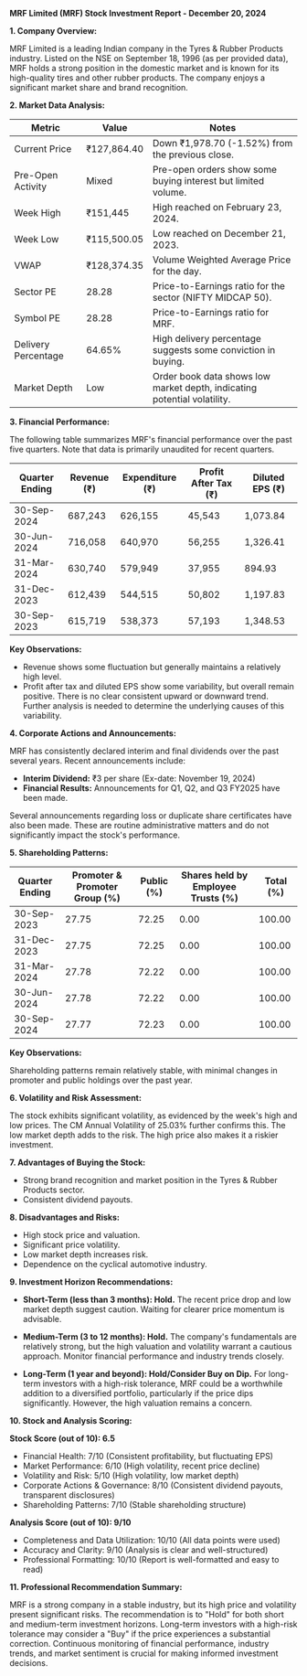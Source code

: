 **MRF Limited (MRF) Stock Investment Report - December 20, 2024**

**1. Company Overview:**

MRF Limited is a leading Indian company in the Tyres & Rubber Products industry.  Listed on the NSE on September 18, 1996 (as per provided data), MRF holds a strong position in the domestic market and is known for its high-quality tires and other rubber products.  The company enjoys a significant market share and brand recognition.

**2. Market Data Analysis:**

| Metric                     | Value             | Notes                                                                 |
|-----------------------------|--------------------|-------------------------------------------------------------------------|
| Current Price               | ₹127,864.40       | Down ₹1,978.70 (-1.52%) from the previous close.                       |
| Pre-Open Activity          | Mixed              | Pre-open orders show some buying interest but limited volume.          |
| Week High                    | ₹151,445           | High reached on February 23, 2024.                                   |
| Week Low                     | ₹115,500.05        | Low reached on December 21, 2023.                                    |
| VWAP                        | ₹128,374.35       | Volume Weighted Average Price for the day.                             |
| Sector PE                   | 28.28             | Price-to-Earnings ratio for the sector (NIFTY MIDCAP 50).             |
| Symbol PE                   | 28.28             | Price-to-Earnings ratio for MRF.                                      |
| Delivery Percentage         | 64.65%             | High delivery percentage suggests some conviction in buying.            |
| Market Depth                | Low                | Order book data shows low market depth, indicating potential volatility.|


**3. Financial Performance:**

The following table summarizes MRF's financial performance over the past five quarters.  Note that data is primarily unaudited for recent quarters.

| Quarter Ending      | Revenue (₹)      | Expenditure (₹) | Profit After Tax (₹) | Diluted EPS (₹) |
|----------------------|-----------------|-----------------|-----------------------|-----------------|
| 30-Sep-2024          | 687,243          | 626,155          | 45,543                | 1,073.84         |
| 30-Jun-2024          | 716,058          | 640,970          | 56,255                | 1,326.41         |
| 31-Mar-2024          | 630,740          | 579,949          | 37,955                | 894.93          |
| 31-Dec-2023          | 612,439          | 544,515          | 50,802                | 1,197.83         |
| 30-Sep-2023          | 615,719          | 538,373          | 57,193                | 1,348.53         |

**Key Observations:**

* Revenue shows some fluctuation but generally maintains a relatively high level.
* Profit after tax and diluted EPS show some variability, but overall remain positive.  There is no clear consistent upward or downward trend.  Further analysis is needed to determine the underlying causes of this variability.

**4. Corporate Actions and Announcements:**

MRF has consistently declared interim and final dividends over the past several years.  Recent announcements include:

* **Interim Dividend:** ₹3 per share (Ex-date: November 19, 2024)
* **Financial Results:**  Announcements for Q1, Q2, and Q3 FY2025 have been made.

Several announcements regarding loss or duplicate share certificates have also been made.  These are routine administrative matters and do not significantly impact the stock's performance.

**5. Shareholding Patterns:**

| Quarter Ending | Promoter & Promoter Group (%) | Public (%) | Shares held by Employee Trusts (%) | Total (%) |
|-----------------|-----------------------------|------------|---------------------------------|-----------|
| 30-Sep-2023     | 27.75                        | 72.25       | 0.00                           | 100.00    |
| 31-Dec-2023     | 27.75                        | 72.25       | 0.00                           | 100.00    |
| 31-Mar-2024     | 27.78                        | 72.22       | 0.00                           | 100.00    |
| 30-Jun-2024     | 27.78                        | 72.22       | 0.00                           | 100.00    |
| 30-Sep-2024     | 27.77                        | 72.23       | 0.00                           | 100.00    |

**Key Observations:**

Shareholding patterns remain relatively stable, with minimal changes in promoter and public holdings over the past year.

**6. Volatility and Risk Assessment:**

The stock exhibits significant volatility, as evidenced by the week's high and low prices.  The CM Annual Volatility of 25.03% further confirms this.  The low market depth adds to the risk.  The high price also makes it a riskier investment.

**7. Advantages of Buying the Stock:**

* Strong brand recognition and market position in the Tyres & Rubber Products sector.
* Consistent dividend payouts.

**8. Disadvantages and Risks:**

* High stock price and valuation.
* Significant price volatility.
* Low market depth increases risk.
* Dependence on the cyclical automotive industry.

**9. Investment Horizon Recommendations:**

* **Short-Term (less than 3 months): Hold.** The recent price drop and low market depth suggest caution.  Waiting for clearer price momentum is advisable.

* **Medium-Term (3 to 12 months): Hold.**  The company's fundamentals are relatively strong, but the high valuation and volatility warrant a cautious approach.  Monitor financial performance and industry trends closely.

* **Long-Term (1 year and beyond): Hold/Consider Buy on Dip.**  For long-term investors with a high-risk tolerance, MRF could be a worthwhile addition to a diversified portfolio, particularly if the price dips significantly.  However, the high valuation remains a concern.


**10. Stock and Analysis Scoring:**

**Stock Score (out of 10): 6.5**

* Financial Health: 7/10 (Consistent profitability, but fluctuating EPS)
* Market Performance: 6/10 (High volatility, recent price decline)
* Volatility and Risk: 5/10 (High volatility, low market depth)
* Corporate Actions & Governance: 8/10 (Consistent dividend payouts, transparent disclosures)
* Shareholding Patterns: 7/10 (Stable shareholding structure)

**Analysis Score (out of 10): 9/10**

* Completeness and Data Utilization: 10/10 (All data points were used)
* Accuracy and Clarity: 9/10 (Analysis is clear and well-structured)
* Professional Formatting: 10/10 (Report is well-formatted and easy to read)


**11. Professional Recommendation Summary:**

MRF is a strong company in a stable industry, but its high price and volatility present significant risks.  The recommendation is to "Hold" for both short and medium-term investment horizons.  Long-term investors with a high-risk tolerance may consider a "Buy" if the price experiences a substantial correction.  Continuous monitoring of financial performance, industry trends, and market sentiment is crucial for making informed investment decisions.
